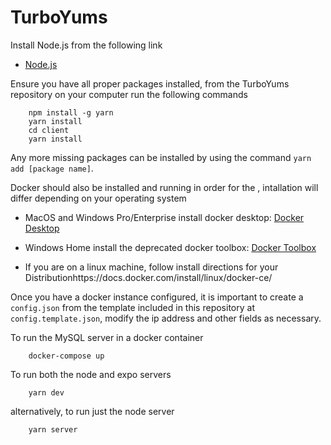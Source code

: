 # TurboYums

Install Node.js from the following link

- [Node.js](https://nodejs.org/en/)

Ensure you have all proper packages installed, from the TurboYums repository on your computer run the following commands

``` 
    npm install -g yarn
    yarn install
    cd client
    yarn install
```
Any more missing packages can be installed by using the command `yarn add [package name]`.

Docker should also be installed and running in order for the , intallation will differ depending on your operating system

- MacOS and Windows Pro/Enterprise install docker desktop: [Docker Desktop](https://www.docker.com/products/docker-desktop)
- Windows Home install the deprecated docker toolbox: [Docker Toolbox](https://docs.docker.com/toolbox/toolbox_install_windows/)

- If you are on a linux machine, follow install directions for your Distributionhttps://docs.docker.com/install/linux/docker-ce/

Once you have a docker instance configured, it is important to create a `config.json` from the template included in this repository at `config.template.json`, modify the ip address and other fields as necessary.

To run the MySQL server in a docker container

```
    docker-compose up
```

To run both the node and expo servers

```
    yarn dev
```

alternatively, to run just the node server
```
    yarn server
```
